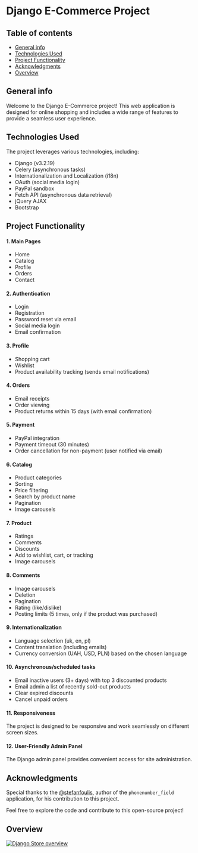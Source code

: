 # Django E-Commerce Project

## Table of contents
- [General info](#general-info)
- [Technologies Used](#technologies-used)
- [Project Functionality](#project-functionality)
- [Acknowledgments](#acknowledgments)
- [Overview](#overview)

## General info

Welcome to the Django E-Commerce project! This web application is designed for online shopping and includes a wide range of features to provide a seamless user experience.

## Technologies Used

The project leverages various technologies, including:
- Django (v3.2.19)
- Celery (asynchronous tasks)
- Internationalization and Localization (i18n)
- OAuth (social media login)
- PayPal sandbox
- Fetch API (asynchronous data retrieval)
- jQuery AJAX
- Bootstrap

## Project Functionality

#### 1. Main Pages
- Home
- Catalog
- Profile
- Orders
- Contact

#### 2. Authentication
- Login
- Registration
- Password reset via email
- Social media login
- Email confirmation

#### 3. Profile
- Shopping cart
- Wishlist
- Product availability tracking (sends email notifications)

#### 4. Orders
- Email receipts
- Order viewing
- Product returns within 15 days (with email confirmation)

#### 5. Payment
- PayPal integration
- Payment timeout (30 minutes)
- Order cancellation for non-payment (user notified via email)

#### 6. Catalog
- Product categories
- Sorting
- Price filtering
- Search by product name
- Pagination
- Image carousels

#### 7. Product
- Ratings
- Comments
- Discounts
- Add to wishlist, cart, or tracking
- Image carousels

#### 8. Comments
- Image carousels
- Deletion
- Pagination
- Rating (like/dislike)
- Posting limits (5 times, only if the product was purchased)

#### 9. Internationalization
- Language selection (uk, en, pl)
- Content translation (including emails)
- Currency conversion (UAH, USD, PLN) based on the chosen language

#### 10. Asynchronous/scheduled tasks
- Email inactive users (3+ days) with top 3 discounted products
- Email admin a list of recently sold-out products
- Clear expired discounts
- Cancel unpaid orders

#### 11. Responsiveness
The project is designed to be responsive and work seamlessly on different screen sizes.

#### 12. User-Friendly Admin Panel
The Django admin panel provides convenient access for site administration.


## Acknowledgments

Special thanks to the [@stefanfoulis](https://github.com/stefanfoulis/django-phonenumber-field), author of the `phonenumber_field` application, for his contribution to this project.

Feel free to explore the code and contribute to this open-source project!

## Overview

[![Django Store overview](https://img.youtube.com/vi/PM2S0VJkfxg/maxresdefault.jpg)](https://www.youtube.com/watch?v=PM2S0VJkfxg)
